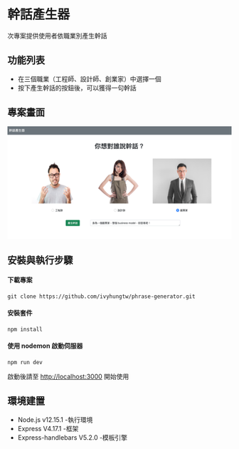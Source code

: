 # 幹話產生器

次專案提供使用者依職業別產生幹話

## 功能列表

- 在三個職業（工程師、設計師、創業家）中選擇一個
- 按下產生幹話的按鈕後，可以獲得一句幹話

## 專案畫面

![Home page](/public/photos/index.png)

## 安裝與執行步驟

#### 下載專案

```
git clone https://github.com/ivyhungtw/phrase-generator.git
```

#### 安裝套件

```
npm install
```

#### 使用 nodemon 啟動伺服器

```
npm run dev
```

啟動後請至 [http://localhost:3000](http://localhost:3000) 開始使用

## 環境建置

- Node.js v12.15.1 -執行環境
- Express V4.17.1 -框架
- Express-handlebars V5.2.0 -模板引擎
